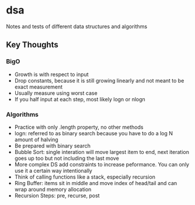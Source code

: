# dsa
Notes and tests of different data structures and algorithms

## Key Thoughts
### BigO
- Growth is with respect to input
- Drop constants, because it is still growing linearly and not meant to be exact measurement
- Usually measure using worst case
- If you half input at each step, most likely logn or nlogn 

### Algorithms
- Practice with only .length property, no other methods
- logn: referred to as binary search because you have to do a log N amount of halving
- Be prepared with binary search
- Bubble Sort: single interation will move largest item to end, next iteration goes up too but not including the last move
- More complex DS add constraints to increase peformance. You can only use it a certain way intentionally
- Think of calling functions like a stack, especially recursion
- Ring Buffer: items sit in middle and move index of head/tail and can wrap around memory allocation
- Recursion Steps: pre, recurse, post
